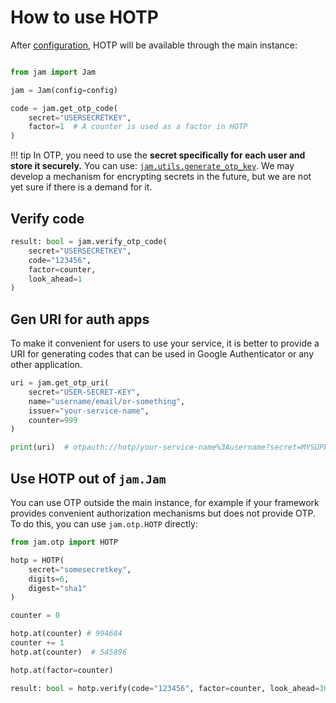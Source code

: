 # How to use HOTP

After [configuration](/otp/config), HOTP will be available through the main instance:

```python

from jam import Jam

jam = Jam(config=config)

code = jam.get_otp_code(
    secret="USERSECRETKEY",
    factor=1  # A counter is used as a factor in HOTP
)
```
!!! tip
    In OTP, you need to use the **secret specifically for each user and store it securely.**
    You can use: [`jam.utils.generate_otp_key`](/api/utils/otp_keys/).
    We may develop a mechanism for encrypting secrets in the future, but we are not yet sure if there is a demand for it.

## Verify code

```python
result: bool = jam.verify_otp_code(
    secret="USERSECRETKEY",
    code="123456",
    factor=counter,
    look_ahead=1
)
```

## Gen URI for auth apps
To make it convenient for users to use your service, it is better to provide
a URI for generating codes that can be used in
Google Authenticator or any other application.

```python
uri = jam.get_otp_uri(
    secret="USER-SECRET-KEY",
    name="username/email/or-something",
    issuer="your-service-name",
    counter=999
)

print(uri)  # otpauth://hotp/your-service-name%3Ausername?secret=MYSUPERSECRES&issuer=your-service-name&algorithm=SHA1&digits=6&counter=999
```

## Use HOTP out of `jam.Jam`

You can use OTP outside the main instance, for example if your framework provides
convenient authorization mechanisms but does not provide OTP. To do this, you can use `jam.otp.HOTP` directly:
```python
from jam.otp import HOTP

hotp = HOTP(
    secret="somesecretkey",
    digits=6,
    digest="sha1"
)

counter = 0

hotp.at(counter) # 994684
counter += 1
hotp.at(counter)  # 545896

hotp.at(factor=counter)

result: bool = hotp.verify(code="123456", factor=counter, look_ahead=30)
```
